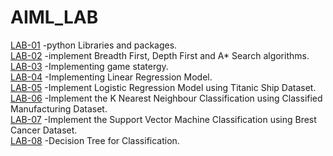# AIML_LAB

[LAB-01](LAB_01.ipynb) -python Libraries and packages.<br>
[LAB-02](LAB_02.ipynb) -implement Breadth First, Depth First and A* Search algorithms.<br>
[LAB-03](LAB_03.ipynb) -Implementing game statergy.<br>
[LAB-04](LAB_04.ipynb) -Implementing Linear Regression Model.<br>
[LAB-05](LAB_05.ipynb) -Implement Logistic Regression Model using Titanic Ship Dataset.<br>
[LAB-06](LAB_06.ipynb) -Implement the K Nearest Neighbour Classification using Classified Manufacturing Dataset.<br>
[LAB-07](Lab_07.ipynb) -Implement the Support Vector Machine Classification using Brest Cancer Dataset.<br>
[LAB-08](lab_08.ipynb) -Decision Tree for Classification.<br>
